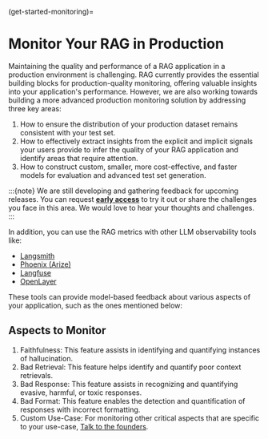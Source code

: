 (get-started-monitoring)=
# Monitor Your RAG in Production

Maintaining the quality and performance of a RAG application in a production environment is challenging. RAG currently provides the essential building blocks for production-quality monitoring, offering valuable insights into your application's performance. However, we are also working towards building a more advanced production monitoring solution by addressing three key areas:

1. How to ensure the distribution of your production dataset remains consistent with your test set.
2. How to effectively extract insights from the explicit and implicit signals your users provide to infer the quality of your RAG application and identify areas that require attention.
3. How to construct custom, smaller, more cost-effective, and faster models for evaluation and advanced test set generation.

:::{note}
We are still developing and gathering feedback for upcoming releases. You can request 
[**early access**](https://cal.com/shahul-ragas/30min) to try it out or share the challenges you face in this area. We would love to hear your thoughts and challenges.
:::

In addition, you can use the RAG metrics with other LLM observability tools like:

- [Langsmith](../howtos/integrations/langsmith.ipynb)
- [Phoenix (Arize)](../howtos/integrations/ragas-arize.ipynb)
- [Langfuse](../howtos/integrations/langfuse.ipynb)
- [OpenLayer](https://openlayer.com/)

These tools can provide model-based feedback about various aspects of your application, such as the ones mentioned below:

## Aspects to Monitor

1. Faithfulness: This feature assists in identifying and quantifying instances of hallucination.
2. Bad Retrieval: This feature helps identify and quantify poor context retrievals.
3. Bad Response: This feature assists in recognizing and quantifying evasive, harmful, or toxic responses.
4. Bad Format: This feature enables the detection and quantification of responses with incorrect formatting.
5. Custom Use-Case: For monitoring other critical aspects that are specific to your use-case, [Talk to the founders](https://cal.com/shahul-ragas/30min).
